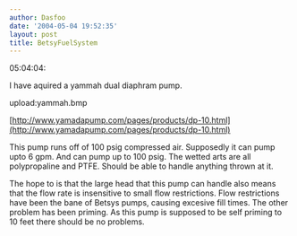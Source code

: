```yaml
---
author: Dasfoo
date: '2004-05-04 19:52:35'
layout: post
title: BetsyFuelSystem
---
```


05:04:04:

I have aquired a yammah dual diaphram pump.

upload:yammah.bmp

[http://www.yamadapump.com/pages/products/dp-10.html](http://www.yamadapump.com/pages/products/dp-10.html) 

This pump runs off of 100 psig compressed air.  Supposedly it can pump upto 6 gpm.  And can pump up to 100 psig.  The wetted arts are all polypropaline and PTFE.  Should be able to handle anything thrown at it.

The hope to is that the large head that this pump can handle also means that the flow rate is insensitive to small flow restrictions.  Flow restrictions have been the bane of Betsys pumps, causing excesive fill times.  The other problem has been priming.  As this pump is supposed to be self priming to 10 feet there should be no problems.

